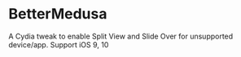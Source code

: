 # BetterMedusa
A Cydia tweak to enable Split View and Slide Over for unsupported device/app.
Support iOS 9, 10